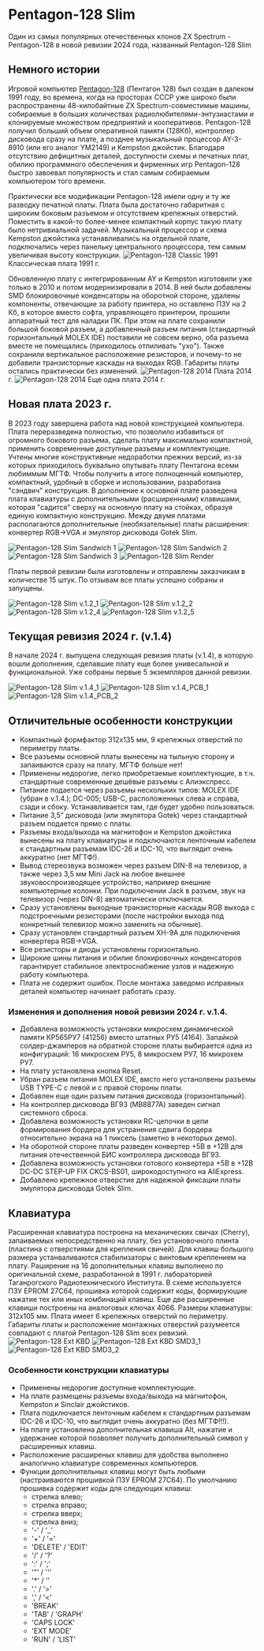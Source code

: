 # Pentagon-128 Slim
Один из самых популярных отечественных клонов ZX Spectrum - Pentagon-128 в новой ревизии 2024 года, названный Pentagon-128 Slim

## Немного истории
Игровой компьютер [Pentagon-128](https://ru.wikipedia.org/wiki/%D0%9F%D0%B5%D0%BD%D1%82%D0%B0%D0%B3%D0%BE%D0%BD_(%D0%BA%D0%BE%D0%BC%D0%BF%D1%8C%D1%8E%D1%82%D0%B5%D1%80)) (Пентагон 128) был создан в далеком 1991 году, во времена, когда на просторах СССР уже широко были распространены 48-килобайтные ZX Spectrum-совместимые машины, собираемые в больших количествах радиолюбителями-энтузиастами и клонируемые множеством предприятий и кооперативов. Pentagon-128 получил больший объем оперативной памяти (128Кб), контроллер дисковода сразу на плате, а позднее музыкальный процессор AY-3-8910 (или его аналог YM2149) и Kempston джойстик. Благодаря отсутствию дефицитных деталей, доступности схемы и печатных плат, обилию программного обеспечения и фирменных игр Pentagon-128 быстро завоевал популярность и стал самым собираемым компьютером того времени.

Практически все модификации Pentagon-128 имели одну и ту же разводку печатной платы. Плата была достаточно габаритная с широким боковым разъемом и отсутствием крепежных отверстий. Поместить в какой-то более-менее компактный корпус такую плату было нетривиальной задачей. Музыкальный процессор и схема Kempston джойстика устанавливались на отдельной плате, подключались через панельку центрального процессора, тем самым увеличивая высоту конструкции.
![Pentagon-128 Classic 1991](images/Pentagon-128_1991.jpg)
Классическая плата 1991 г.

Обновленную плату с интегрированным AY и Kempston изготовили уже только в 2010 и потом модернизировали в 2014. В ней были добавлены SMD блокировочные конденсаторы на оборотной стороне, удалены компоненты, отвечающие за работу принтера, но оставлено ПЗУ на 2 Кб, в которое вместо софта, управляющего принтером, прошили аппаратный тест для наладки ПК. При этом на плате сохранили большой боковой разъем, а добавленный разъем питания (стандартный горизонтальный MOLEX IDE) поставили не совсем верно, оба разъема вместе не помещались (приходилось отпиливать "ухо"). Также сохранили вертикальное расположение резисторов, и почему-то не добавили транзисторные каскады на выходах RGB. Габариты платы остались практически без изменений.
![Pentagon-128 2014](images/Pentagon-128_2014.jpg)
Плата 2014 г.
![Pentagon-128 2014](images/Pentagon-128_2014n.jpeg)
Еще одна плата 2014 г.

## Новая плата 2023 г.
В 2023 году завершена работа над новой конструкцией компьютера. Плата переразведена полностью, что позволило избавиться от огромного бокового разъема, сделать плату максимально компактной, применить современные доступные разъемы и комплектующие. Учтены многие конструктивные недоработки прежних версий, из-за которых приходилось буквально опутывать плату Пентагона всеми любиммым МГТФ.
Чтобы получить в итоге полноценный компьютер, компактный, удобный в сборке и использовании, разработана "сэндвич" конструкция. В дополнение к основной плате разведена плата клавиатуры с дополнительными (расширенными) клавишами, которая "садится" сверху на основную плату на стойках, образуя единую компактную конструкцию. Между двумя платами располагаются дополнительные (необязательные) платы расширения: конвертер RGB->VGA и эмулятор дисковода Gotek Slim.

![Pentagon-128 Slim Sandwich 1](images/Pentagon-128_2024_v.1.4_PCB_5.JPG)
![Pentagon-128 Slim Sandwich 2](images/Pentagon-128_2024_v.1.4_PCB_6.JPG)
![Pentagon-128 Slim Sandwich 3](images/Pentagon-128_2024_v.1.4_PCB_3.JPG)
![Pentagon-128 Slim Render](images/Pentagon-128_2023_v.1.2_Render_1.JPG)

Платы первой ревизии были изготовлены и отправлены заказчикам в количестве 15 штук. По отзывам все платы успешно собраны и запущены.

![Pentagon-128 Slim v.1.2_1](images/Pentagon-128_2023_v.1.2_1.JPG)
![Pentagon-128 Slim v.1.2_2](images/Pentagon-128_2023_v.1.2_2.JPG)
![Pentagon-128 Slim v.1.2_4](images/Pentagon-128_2023_v.1.2_3.JPG)
![Pentagon-128 Slim v.1.2_5](images/Pentagon-128_2023_v.1.2_4.JPG)

## Текущая ревизия 2024 г. (v.1.4)
В начале 2024 г. выпущена следующая ревизия платы (v.1.4), в которую вошли дополнения, сделавшие плату еще более унивесальной и функциональной. Уже собраны первые 5 экземпляров данной ревизии.

![Pentagon-128 Slim v.1.4_1](images/Pentagon-128_2024_v.1.4_1.JPG)
![Pentagon-128 Slim v.1.4_PCB_1](images/Pentagon-128_2024_v.1.4_PCB_1.JPG)
![Pentagon-128 Slim v.1.4_PCB_2](images/Pentagon-128_2024_v.1.4_PCB_2.JPG)

## Отличительные особенности конструкции
* Компактный формфактор 312x135 мм, 9 крепежных отверстий по периметру платы.
* Все разъемы основной платы вынесены на тыльную сторону и запаиваются сразу на плату. МГТФ больше нет!
* Применены недорогие, легко приобретаемые комплектующие, в т.ч. стандартные современные дешёвые разъемы с Алиэкспресс.
* Питание подается через разъемы нескольких типов: MOLEX IDE (убран в v.1.4.); DC-005; USB-C, расположенных слева и справа, сзади и сбоку. Устанавливается там, где будет удобно пользоваться.
* Питание 3,5” дисковода (или эмулятора Gotek) через стандартный разъем подается прямо с платы.
* Разъемы входа/выхода на магнитофон и Kempston джойстика вынесены на плату клавиатуры и подключаются ленточным кабелем к стандартным разъемам IDC-26 и IDC-10, что выглядит очень аккуратно (нет МГТФ!).
* Вывод стереозвука возможен через разъем DIN-8 на телевизор, а также через 3,5 мм Mini Jack на любое внешнее звуковоспроизводящее устройство, например внешние компьютерные колонки. При подключении Jack в разъем, звук на телевизор (через DIN-8) автоматически отключается.
* Сразу установлены выходные транзисторные каскады RGB выхода с подстроечными резисторами (после настройки выхода под конкретный телевизор можно заменить на обычные).
* Сразу установлен стандартный разъем XH-9A для подключения конвертера RGB->VGA.
* Все резисторы и диоды установлены горизонтально.
* Широкие шины питания и обилие блокировочных конденсаторов гарантирует стабильное электроснабжение узлов и надежную работу компьютера.
* Плата не содержит ошибок. После монтажа заведомо исправных деталей компьютер начинает работать сразу.

### Изменения и дополнения новой ревизии 2024 г. v.1.4.
* Добавлена возможность установки микросхем динамической памяти КР565РУ7 (41256) вместо штатных РУ5 (4164). Запайкой солдер-джамперов на обратной стороне платы выбирается одна из конфигураций: 16 микросхем РУ5, 8 микросхем РУ7, 16 микрохем РУ7.
* На плату установлена кнопка Reset.
* Убран разъем питания MOLEX IDE, вмсто него устанолвены разъемы USB TYPE-C с левой и с правой стороны платы.
* Добавлен еще один разъем питания дисковода (горизонтальный).
* На контроллер дисковода ВГ93 (MB8877A) заведен сигнал системного сброса.
* Добавлена возможность установки RC-цепочки в цепи формирования бордера для устранения сдвига бордера относительно экрана на 1 пиксель (заметно в некоторых демо).
* На оборотной стороне платы разведен конвертер +5В в +12В для питания отечественной БИС контроллера дисковода ВГ93.
* Добавлена возможность установки готового конвертера +5В в +12В DC-DC STEP-UP FIX CKCS-BS01, широкодоступного на AliExpress.
* Добавлено крепежное отверстие для надежной фиксации платы эмулятора дисковода Gotek Slim.

## Клавиатура
Расширенная клавиатура построена на механических свичах (Cherry), запаиваемых непосредственно на плату, без установочного плинта (пластина с отверстиями для крепления свичей). 
Для клавиш большого размера устанваливаются стабилизаторы с винтовым креплением на плату.
Раширение на 16 дополнительных клавиш выполнено по оригинальной схеме, разработанной в 1991 г. лабораторией Таганрогского Радиотехнического Института. В схеме используется ПЗУ EPROM 27С64, прошивка которой содержит коды, формирующие нажатие тех или иных комбинаций клавиш.
Еще две расширенные клавиши построены на аналоговых ключах 4066.
Размеры клавиатуры: 312x105 мм. Плата имеет 6 крепежных отверстий по периметру.
Габариты платы и расположение монтажных отверстий разумеется совпадают с платой Pentagon-128 Slim всех ревизий.
![Pentagon-128 Ext KBD](images/Pentagon-128_KBD_1.JPG)
![Pentagon-128 Ext KBD SMD3_1](images/Pentagon-128_KBD_SMD3_1.JPG)
![Pentagon-128 Ext KBD SMD3_2](images/Pentagon-128_KBD_SMD3_2.JPG)

### Особенности конструкции клавиатуры
* Применены недорогие доступные комплектующие.
* На плате размещены разъемы входа/выхода на магнитофон, Kempston и Sinclair джойстиков.
* Плата подключается ленточным кабелем к стандартным разъемам IDC-26 и IDC-10, что выглядит очень аккуратно (без МГТФ!!!).
* На плате установлена дополнительная клавиша Alt, нажатие и удержание которой позволяет получить дополнительный символ у расширенных клавиш.
* Расположение расширеных клавиш для удобства выполнено аналогично клавиатуре современных компьютеров.
* Функции дополнительных клавиш могут быть любыми (настраиваются прошивкой ПЗУ EPROM 27C64). По умолчанию прошивка содержит коды для следующих клавиш:
	* стрелка влево;
	* стрелка вправо;
	* стрелка вверх;
	* стрелка вниз;
	* '-' / '_'
	* '+' / '='
	* 'DELETE' / 'EDIT'
	* '/' / '?'
	* ':' / ';'
	* '”' / '''
	* '*' / '\'
	* '.' / '>'
	* ',' / '<'
	* 'BREAK'
	* 'TAB' / 'GRAPH'
	* 'CAPS LOCK'
	* 'EXT MODE'
	* 'RUN' / 'LIST'

